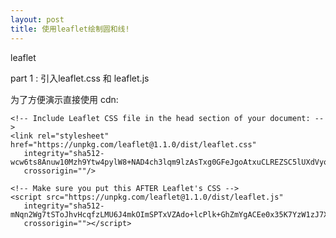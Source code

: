 ```yaml
---
layout: post
title: 使用leaflet绘制圆和线!
---
```


leaflet 

part 1 : 引入leaflet.css 和 leaflet.js

为了方便演示直接使用 cdn:

    <!-- Include Leaflet CSS file in the head section of your document: -->
    <link rel="stylesheet" href="https://unpkg.com/leaflet@1.1.0/dist/leaflet.css"
       integrity="sha512-wcw6ts8Anuw10Mzh9Ytw4pylW8+NAD4ch3lqm9lzAsTxg0GFeJgoAtxuCLREZSC5lUXdVyo/7yfsqFjQ4S+aKw=="
       crossorigin=""/>
       
    <!-- Make sure you put this AFTER Leaflet's CSS -->
    <script src="https://unpkg.com/leaflet@1.1.0/dist/leaflet.js"
       integrity="sha512-mNqn2Wg7tSToJhvHcqfzLMU6J4mkOImSPTxVZAdo+lcPlk+GhZmYgACEe0x35K7YzW1zJ7XyJV/TT1MrdXvMcA=="
       crossorigin=""></script>
